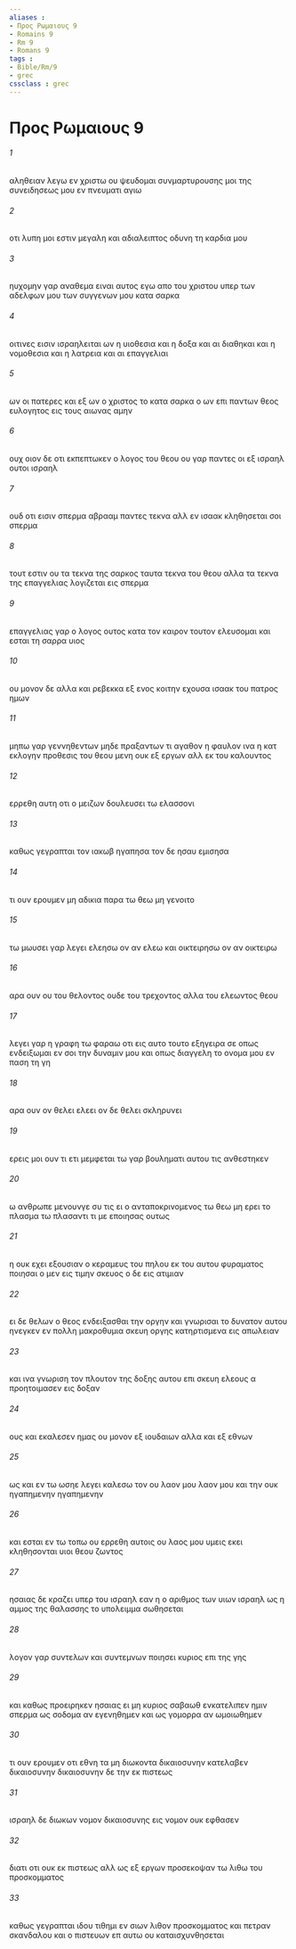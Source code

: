 ```yaml
---
aliases : 
- Προς Ρωμαιους 9
- Romains 9
- Rm 9
- Romans 9
tags : 
- Bible/Rm/9
- grec
cssclass : grec
---
```


# Προς Ρωμαιους 9

###### 1
αληθειαν λεγω εν χριστω ου ψευδομαι συνμαρτυρουσης μοι της συνειδησεως μου εν πνευματι αγιω
###### 2
οτι λυπη μοι εστιν μεγαλη και αδιαλειπτος οδυνη τη καρδια μου
###### 3
ηυχομην γαρ αναθεμα ειναι αυτος εγω απο του χριστου υπερ των αδελφων μου των συγγενων μου κατα σαρκα
###### 4
οιτινες εισιν ισραηλειται ων η υιοθεσια και η δοξα και αι διαθηκαι και η νομοθεσια και η λατρεια και αι επαγγελιαι
###### 5
ων οι πατερες και εξ ων ο χριστος το κατα σαρκα ο ων επι παντων θεος ευλογητος εις τους αιωνας αμην
###### 6
ουχ οιον δε οτι εκπεπτωκεν ο λογος του θεου ου γαρ παντες οι εξ ισραηλ ουτοι ισραηλ
###### 7
ουδ οτι εισιν σπερμα αβρααμ παντες τεκνα αλλ εν ισαακ κληθησεται σοι σπερμα
###### 8
τουτ εστιν ου τα τεκνα της σαρκος ταυτα τεκνα του θεου αλλα τα τεκνα της επαγγελιας λογιζεται εις σπερμα
###### 9
επαγγελιας γαρ ο λογος ουτος κατα τον καιρον τουτον ελευσομαι και εσται τη σαρρα υιος
###### 10
ου μονον δε αλλα και ρεβεκκα εξ ενος κοιτην εχουσα ισαακ του πατρος ημων
###### 11
μηπω γαρ γεννηθεντων μηδε πραξαντων τι αγαθον η φαυλον ινα η κατ εκλογην προθεσις του θεου μενη ουκ εξ εργων αλλ εκ του καλουντος
###### 12
ερρεθη αυτη οτι ο μειζων δουλευσει τω ελασσονι
###### 13
καθως γεγραπται τον ιακωβ ηγαπησα τον δε ησαυ εμισησα
###### 14
τι ουν ερουμεν μη αδικια παρα τω θεω μη γενοιτο
###### 15
τω μωυσει γαρ λεγει ελεησω ον αν ελεω και οικτειρησω ον αν οικτειρω
###### 16
αρα ουν ου του θελοντος ουδε του τρεχοντος αλλα του ελεωντος θεου
###### 17
λεγει γαρ η γραφη τω φαραω οτι εις αυτο τουτο εξηγειρα σε οπως ενδειξωμαι εν σοι την δυναμιν μου και οπως διαγγελη το ονομα μου εν παση τη γη
###### 18
αρα ουν ον θελει ελεει ον δε θελει σκληρυνει
###### 19
ερεις μοι ουν τι ετι μεμφεται τω γαρ βουληματι αυτου τις ανθεστηκεν
###### 20
ω ανθρωπε μενουνγε συ τις ει ο ανταποκρινομενος τω θεω μη ερει το πλασμα τω πλασαντι τι με εποιησας ουτως
###### 21
η ουκ εχει εξουσιαν ο κεραμευς του πηλου εκ του αυτου φυραματος ποιησαι ο μεν εις τιμην σκευος ο δε εις ατιμιαν
###### 22
ει δε θελων ο θεος ενδειξασθαι την οργην και γνωρισαι το δυνατον αυτου ηνεγκεν εν πολλη μακροθυμια σκευη οργης κατηρτισμενα εις απωλειαν
###### 23
και ινα γνωριση τον πλουτον της δοξης αυτου επι σκευη ελεους α προητοιμασεν εις δοξαν
###### 24
ους και εκαλεσεν ημας ου μονον εξ ιουδαιων αλλα και εξ εθνων
###### 25
ως και εν τω ωσηε λεγει καλεσω τον ου λαον μου λαον μου και την ουκ ηγαπημενην ηγαπημενην
###### 26
και εσται εν τω τοπω ου ερρεθη αυτοις ου λαος μου υμεις εκει κληθησονται υιοι θεου ζωντος
###### 27
ησαιας δε κραζει υπερ του ισραηλ εαν η ο αριθμος των υιων ισραηλ ως η αμμος της θαλασσης το υπολειμμα σωθησεται
###### 28
λογον γαρ συντελων και συντεμνων ποιησει κυριος επι της γης
###### 29
και καθως προειρηκεν ησαιας ει μη κυριος σαβαωθ ενκατελιπεν ημιν σπερμα ως σοδομα αν εγενηθημεν και ως γομορρα αν ωμοιωθημεν
###### 30
τι ουν ερουμεν οτι εθνη τα μη διωκοντα δικαιοσυνην κατελαβεν δικαιοσυνην δικαιοσυνην δε την εκ πιστεως
###### 31
ισραηλ δε διωκων νομον δικαιοσυνης εις νομον ουκ εφθασεν
###### 32
διατι οτι ουκ εκ πιστεως αλλ ως εξ εργων προσεκοψαν τω λιθω του προσκομματος
###### 33
καθως γεγραπται ιδου τιθημι εν σιων λιθον προσκομματος και πετραν σκανδαλου και ο πιστευων επ αυτω ου καταισχυνθησεται
